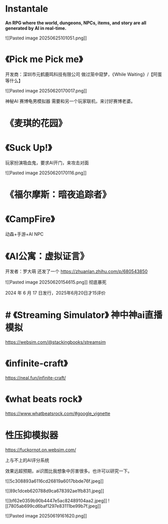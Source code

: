 
# Instantale

**An RPG where the world, dungeons, NPCs, items, and story are all generated by AI in real-time.**

![[Pasted image 20250625101051.png]]


# 《Pick me Pick me》

开发商：深圳市元鹤鹿鸣科技有限公司
做过笼中窥梦，《While Waiting》/【阿蛋等什么】



![[Pasted image 20250620170017.png]]

神秘AI 赛博龟男模拟器
需要和另一个玩家联机，来讨好赛博老婆。


# 《麦琪的花园》






# 《Suck Up!》

玩家扮演吸血鬼，要求AI开门，来攻击对面

![[Pasted image 20250620170116.png]]



# 《福尔摩斯：暗夜追踪者》




# 《CampFire》

动森+手游+AI NPC




# 《AI公寓：虚拟证言》


开发者：罗大萌
还发了一个
https://zhuanlan.zhihu.com/p/680543850




![[Pasted image 20250620154615.png]]
彻底暴死

  
2024 年 6 月 17 日发行，2025年6月20日才15评价




# # 《Streaming Simulator》 神中神ai直播模拟
https://websim.com/@stackingbooks/streamsim


# 《infinite-craft》
https://neal.fun/infinite-craft/


# 《what beats rock》

https://www.whatbeatsrock.com/#google_vignette

# 性压抑模拟器

https://fuckornot.on.websim.com/

上与不上的AI评分系统


效果远超预期，ai识图比我想象中厉害很多。也许可以研究一下。


![[5c308893a6116cd26819a6017bbde76f.jpeg]]


![[89c1dceb620788d9ca678392ae1fb831.jpeg]]



![[bf62e0359b90b4447e5ac82489104aa2.jpeg]]
![[7805ab699cd6baf1297e83111be99b7f.jpeg]]





![[Pasted image 20250619161620.png]]
